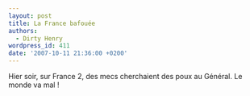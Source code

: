 ```yaml
---
layout: post
title: La France bafouée
authors:
  - Dirty Henry
wordpress_id: 411
date: '2007-10-11 21:36:00 +0200'
---
```

Hier soir, sur France 2, des mecs cherchaient des poux au Général. Le monde va mal !
